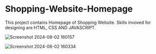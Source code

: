 # Shopping-Website-Homepage
This project contains Homepage of Shopping Website. Skills invoved for designing are HTML, CSS AND JAVASCRIPT.






![Screenshot 2024-08-02 160157](https://github.com/user-attachments/assets/9a7d667a-8d0b-4adc-9a66-3be75c49a7db)






![Screenshot 2024-08-02 160334](https://github.com/user-attachments/assets/02ab5d89-00f5-48e9-bdff-0cc29213c2f2)
